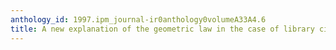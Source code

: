 ```yaml
---
anthology_id: 1997.ipm_journal-ir0anthology0volumeA33A4.6
title: A new explanation of the geometric law in the case of library circulation data
---
```

